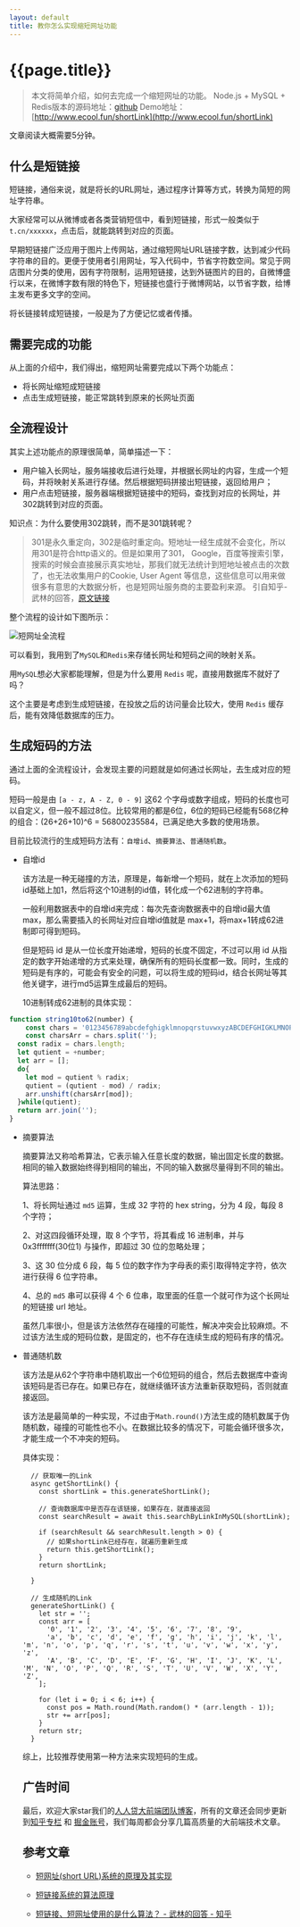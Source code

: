```yaml
---
layout: default
title: 教你怎么实现缩短网址功能
---
```


# {{page.title}}

> 本文将简单介绍，如何去完成一个缩短网址的功能。
> Node.js + MySQL + Redis版本的源码地址：[github](https://github.com/liucong1/shortLink)
> Demo地址：[http://www.ecool.fun/shortLink](http://www.ecool.fun/shortLink)

文章阅读大概需要5分钟。

## 什么是短链接

短链接，通俗来说，就是将长的URL网址，通过程序计算等方式，转换为简短的网址字符串。

大家经常可以从微博或者各类营销短信中，看到短链接，形式一般类似于 `t.cn/xxxxxx`，点击后，就能跳转到对应的页面。

早期短链接广泛应用于图片上传网站，通过缩短网址URL链接字数，达到减少代码字符串的目的。更便于使用者引用网址，写入代码中，节省字符数空间。常见于网店图片分类的使用，因有字符限制，运用短链接，达到外链图片的目的，自微博盛行以来，在微博字数有限的特色下，短链接也盛行于微博网站，以节省字数，给博主发布更多文字的空间。

将长链接转成短链接，一般是为了方便记忆或者传播。



## 需要完成的功能

从上面的介绍中，我们得出，缩短网址需要完成以下两个功能点：

- 将长网址缩短成短链接
- 点击生成短链接，能正常跳转到原来的长网址页面



## 全流程设计

其实上述功能点的原理很简单，简单描述一下：

- 用户输入长网址，服务端接收后进行处理，并根据长网址的内容，生成一个短码，并将映射关系进行存储。然后根据短码拼接出短链接，返回给用户；
- 用户点击短链接，服务器端根据短链接中的短码，查找到对应的长网址，并302跳转到对应的页面。


知识点：为什么要使用302跳转，而不是301跳转呢？

> 301是永久重定向，302是临时重定向。短地址一经生成就不会变化，所以用301是符合http语义的。但是如果用了301， Google，百度等搜索引擎，搜索的时候会直接展示真实地址，那我们就无法统计到短地址被点击的次数了，也无法收集用户的Cookie, User Agent 等信息，这些信息可以用来做很多有意思的大数据分析，也是短网址服务商的主要盈利来源。
> 引自知乎-武林的回答，[原文链接](https://www.zhihu.com/question/20103344/answer/573638467)


整个流程的设计如下图所示：

![短网址全流程](/static/2019/07/08/generate_short_link_process.png)

可以看到，我用到了`MySQL`和`Redis`来存储长网址和短码之间的映射关系。

用`MySQL`想必大家都能理解，但是为什么要用 `Redis` 呢，直接用数据库不就好了吗？

这个主要是考虑到生成短链接，在投放之后的访问量会比较大，使用 `Redis` 缓存后，能有效降低数据库的压力。



## 生成短码的方法

通过上面的全流程设计，会发现主要的问题就是如何通过长网址，去生成对应的短码。

短码一般是由 `[a - z, A - Z, 0 - 9]` 这62 个字母或数字组成，短码的长度也可以自定义，但一般不超过8位。比较常用的都是6位，6位的短码已经能有568亿种的组合：(26+26+10)^6 = 56800235584，已满足绝大多数的使用场景。

目前比较流行的生成短码方法有：`自增id`、`摘要算法`、`普通随机数`。

- 自增id

  该方法是一种无碰撞的方法，原理是，每新增一个短码，就在上次添加的短码id基础上加1，然后将这个10进制的id值，转化成一个62进制的字符串。

  一般利用数据表中的自增id来完成：每次先查询数据表中的自增id最大值max，那么需要插入的长网址对应自增id值就是 max+1，将max+1转成62进制即可得到短码。

  但是短码 id 是从一位长度开始递增，短码的长度不固定，不过可以用 id 从指定的数字开始递增的方式来处理，确保所有的短码长度都一致。同时，生成的短码是有序的，可能会有安全的问题，可以将生成的短码id，结合长网址等其他关键字，进行md5运算生成最后的短码。

  10进制转成62进制的具体实现：

```javascript
function string10to62(number) {
	const chars = '0123456789abcdefghigklmnopqrstuvwxyzABCDEFGHIGKLMNOPQRSTUVWXYZ';
	const charsArr = chars.split('');
  const radix = chars.length;
  let qutient = +number;
  let arr = [];
  do{
    let mod = qutient % radix;
    qutient = (qutient - mod) / radix;
    arr.unshift(charsArr[mod]);
  }while(qutient);
  return arr.join('');
}
```



- 摘要算法

  摘要算法又称哈希算法，它表示输入任意长度的数据，输出固定长度的数据。相同的输入数据始终得到相同的输出，不同的输入数据尽量得到不同的输出。

  算法思路：

  1、将长网址通过 `md5` 运算，生成 32 字符的 hex string，分为 4 段，每段 8 个字符；

  2、对这四段循环处理，取 8 个字节，将其看成 16 进制串，并与 0x3fffffff(30位1) 与操作，即超过 30 位的忽略处理；

  3、这 30 位分成 6 段，每 5 位的数字作为字母表的索引取得特定字符，依次进行获得 6 位字符串。

  4、总的 `md5` 串可以获得 4 个 6 位串，取里面的任意一个就可作为这个长网址的短链接 url 地址。

  虽然几率很小，但是该方法依然存在碰撞的可能性，解决冲突会比较麻烦。不过该方法生成的短码位数，是固定的，也不存在连续生成的短码有序的情况。



- 普通随机数

  该方法是从62个字符串中随机取出一个6位短码的组合，然后去数据库中查询该短码是否已存在。如果已存在，就继续循环该方法重新获取短码，否则就直接返回。

  该方法是最简单的一种实现，不过由于`Math.round()`方法生成的随机数属于伪随机数，碰撞的可能性也不小。在数据比较多的情况下，可能会循环很多次，才能生成一个不冲突的短码。

  具体实现：

  ```
    // 获取唯一的Link
    async getShortLink() {
      const shortLink = this.generateShortLink();

      // 查询数据库中是否存在该链接，如果存在，就直接返回
      const searchResult = await this.searchByLinkInMySQL(shortLink);

      if (searchResult && searchResult.length > 0) {
        // 如果shortLink已经存在，就遍历重新生成
        return this.getShortLink();
      }
      return shortLink;

    }

    // 生成随机的Link
    generateShortLink() {
      let str = '';
      const arr = [
        '0', '1', '2', '3', '4', '5', '6', '7', '8', '9',
        'a', 'b', 'c', 'd', 'e', 'f', 'g', 'h', 'i', 'j', 'k', 'l', 'm', 'n', 'o', 'p', 'q', 'r', 's', 't', 'u', 'v', 'w', 'x', 'y', 'z',
        'A', 'B', 'C', 'D', 'E', 'F', 'G', 'H', 'I', 'J', 'K', 'L', 'M', 'N', 'O', 'P', 'Q', 'R', 'S', 'T', 'U', 'V', 'W', 'X', 'Y', 'Z',
      ];

      for (let i = 0; i < 6; i++) {
        const pos = Math.round(Math.random() * (arr.length - 1));
        str += arr[pos];
      }
      return str;
    }
  ```

  综上，比较推荐使用第一种方法来实现短码的生成。



  ## 广告时间

  最后，欢迎大家star我们的[人人贷大前端团队博客](https://github.com/rrd-fe/blog)，所有的文章还会同步更新到[知乎专栏](https://www.zhihu.com/people/ren-ren-dai-da-qian-duan-ji-zhu-zhong-xin/activities) 和 [掘金账号](https://juejin.im/user/5cb690b851882532941dd5d9)，我们每周都会分享几篇高质量的大前端技术文章。



  ## 参考文章

  - [短网址(short URL)系统的原理及其实现](https://segmentfault.com/a/1190000012088345)

  - [短链接系统的算法原理](https://www.cnblogs.com/feiyafeiblog/p/8581853.html)

  - [短链接、短网址使用的是什么算法？ - 武林的回答 - 知乎](https://www.zhihu.com/question/20103344/answer/573638467)



